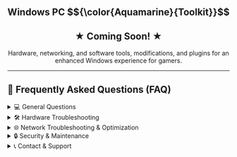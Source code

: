 <h1 align="center" style="font-size: 150%;">
  Windows PC $${\color{Aquamarine}{Toolkit}}$$
</h1>

<h2 align="center" style="font-size: 150%;">
  ★ Coming Soon! ★
</h2>

<p align="center">
  Hardware, networking, and software tools, modifications, and plugins for an enhanced Windows experience for gamers.
</p>













<hr>

## 📌 Frequently Asked Questions (FAQ)

<details>
  <summary>💻 General Questions</summary>

  **Q1: What is this toolkit used for?**  
  A1: This toolkit is designed for PC maintenance, troubleshooting, and optimization. It includes features for hardware diagnostics, network troubleshooting, software repair, system security, and more.

  **Q2: Do I need administrator privileges to run this script?**  
  A2: Yes, the script automatically checks for administrator rights. If it is not run with elevated privileges, it will relaunch itself using PowerShell with elevation.

  **Q3: Does this script work on all versions of Windows?**  
  A3: The toolkit is designed for Windows 10 and Windows 11. Some features may not work on older versions.

</details>

<details>
  <summary>🛠 Hardware Troubleshooting</summary>

  **Q4: How does the Hard Drive Health Check work?**  
  A4: It uses Windows Management Instrumentation (WMI) to check the status of connected disk drives and reports whether they are in good condition.

  **Q5: Can the USB Device Troubleshooting tool fix all USB issues?**  
  A5: It helps identify and resolve common USB problems, such as driver issues and connectivity problems. However, if a USB device is physically damaged, this tool will not fix it.

</details>

<details>
  <summary>🌐 Network Troubleshooting & Optimization</summary>

  **Q6: What does the "Clear DNS Cache" feature do?**  
  A6: It flushes the DNS cache to remove outdated domain name resolution data, which can help resolve connectivity issues.

  **Q7: How does the "Reset Network" feature work?**  
  A7: It resets the Winsock catalog and the TCP/IP stack, which can resolve many internet and connectivity problems.

  **Q8: How does the DNS Benchmark tool help me?**  
  A8: The tool tests multiple DNS servers (e.g., Google, Cloudflare, NextDNS) and recommends the fastest DNS for your internet connection.

</details>

<details>
  <summary>🔒 Security & Maintenance</summary>

  **Q9: Can this script scan for malware?**  
  A9: Yes, it offers options for quick/full virus scans and links to online scanning tools like VirusTotal.

  **Q10: What does "Check System Logs for Past Events" do?**  
  A10: It retrieves recent system logs to help diagnose issues.

</details>

<details>
  <summary>📞 Contact & Support</summary>

  💬 Need help or have questions? Join our official Discord server for support and discussions!  
  👉 [**Join the Discord Community**](https://discord.gg/btPcajnDs5)

</details>
